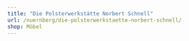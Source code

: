 ```yaml
---
title: "Die Polsterwerkstätte Norbert Schnell"
url: /nuernberg/die-polsterwerkstaette-norbert-schnell/
shop: Möbel
---
```

